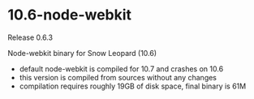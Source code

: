10.6-node-webkit
================

Release 0.6.3

Node-webkit binary for Snow Leopard (10.6)

- default node-webkit is compiled for 10.7 and crashes on 10.6
- this version is compiled from sources without any changes
- compilation requires roughly 19GB of disk space, final binary is 61M
